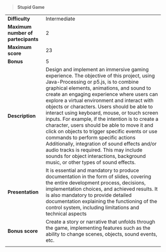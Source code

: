 > **Stupid Game**  

|||
| :--------- | :--------- |
| **Difficulty** | Intermediate |
| **Maximum number of partecipants**| 2 |
| **Maximum score**| 23 |
| **Bonus** | 5 |
| **Description** | Design and implement an immersive gaming experience. The objective of this project, using Java-Processing or p5.js, is to combine graphical elements, animations, and sound to create an engaging experience where users can explore a virtual environment and interact with objects or characters. Users should be able to interact using keyboard, mouse, or touch screen inputs. For example, if the intention is to create a character, users should be able to move it and click on objects to trigger specific events or use commands to perform specific actions Additionally, integration of sound effects and/or audio tracks is required. This may include sounds for object interactions, background music, or other types of sound effects. |
| **Presentation** | It is essential and mandatory to produce documentation in the form of slides, covering the entire development process, decisions, implementation choices, and achieved results. It is also mandatory to provide detailed documentation explaining the functioning of the control system, including limitations and technical aspects |
| **Bonus score** | Create a story or narrative that unfolds through the game, implementing features such as the ability to change scenes, objects, sound events, etc.|
|||
